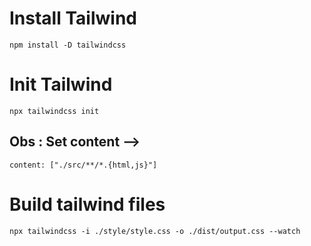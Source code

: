 # Install Tailwind 
`npm install -D tailwindcss`

# Init Tailwind
`npx tailwindcss init`

## Obs : Set content --> 
`content: ["./src/**/*.{html,js}"]`


# Build tailwind files

`npx tailwindcss -i ./style/style.css -o ./dist/output.css --watch`